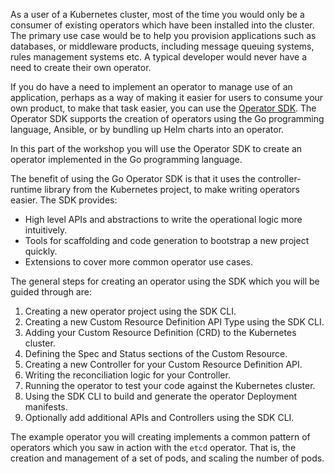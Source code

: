 As a user of a Kubernetes cluster, most of the time you would only be a consumer of existing operators which have been installed into the cluster. The primary use case would be to help you provision applications such as databases, or middleware products, including message queuing systems, rules management systems etc. A typical developer would never have a need to create their own operator.

If you do have a need to implement an operator to manage use of an application, perhaps as a way of making it easier for users to consume your own product, to make that task easier, you can use the [Operator SDK](https://github.com/operator-framework/operator-sdk). The Operator SDK supports the creation of operators using the Go programming language, Ansible, or by bundling up Helm charts into an operator.

In this part of the workshop you will use the Operator SDK to create an operator implemented in the Go programming language.

The benefit of using the Go Operator SDK is that it uses the controller-runtime library from the Kubernetes project, to make writing operators easier. The SDK provides:

* High level APIs and abstractions to write the operational logic more intuitively.
* Tools for scaffolding and code generation to bootstrap a new project quickly.
* Extensions to cover more common operator use cases.

The general steps for creating an operator using the SDK which you will be guided through are:

1. Creating a new operator project using the SDK CLI.
2. Creating a new Custom Resource Definition API Type using the SDK CLI.
3. Adding your Custom Resource Definition (CRD) to the Kubernetes cluster.
4. Defining the Spec and Status sections of the Custom Resource.
5. Creating a new Controller for your Custom Resource Definition API.
6. Writing the reconciliation logic for your Controller.
7. Running the operator to test your code against the Kubernetes cluster.
8. Using the SDK CLI to build and generate the operator Deployment manifests.
9. Optionally add additional APIs and Controllers using the SDK CLI.

The example operator you will creating implements a common pattern of operators which you saw in action with the `etcd` operator. That is, the creation and management of a set of pods, and scaling the number of pods.
